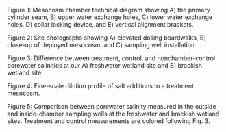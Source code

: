 Figure 1: Mesocosm chamber technical diagram showing A) the primary cylinder seam, B) upper water exchange holes, C) lower water exchange holes, D) collar locking device, and E) vertical alignment brackets.

Figure 2: Site photographs showing A) elevated dosing boardwalks, B) close-up of deployed mesocosm, and C) sampling well installation.

Figure 3: Difference between treatment, control, and nonchamber-control porewater salinities at our A) freshwater wetland site and B) brackish wetland site.

Figure 4: Fine-scale dilution profile of salt additions to a treatment mesocosm.

Figure 5: Comparison between porewater salinity measured in the outside and inside-chamber sampling  wells at the freshwater and brackish wetland sites. Treatment and control measurements are colored following Fig. 3.

